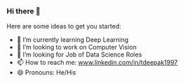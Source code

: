 ### Hi there 👋

Here are some ideas to get you started:

- 🌱 I’m currently learning Deep Learning
- 👯 I’m looking to work on Computer Vision
- 🤔 I’m looking for Job of Data Science Roles
- 📫 How to reach me: www.linkedin.com/in/tdeepak1997
- 😄 Pronouns: He/His

